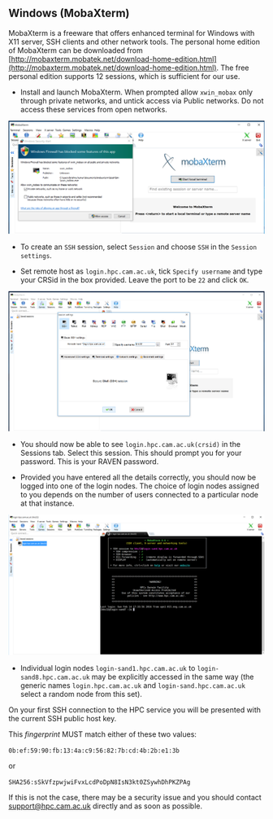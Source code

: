 ## Windows (MobaXterm)

MobaXterm is a freeware that offers enhanced terminal for Windows with X11 server, SSH clients and other network tools. The personal home edition of MobaXterm can be downloaded from [http://mobaxterm.mobatek.net/download-home-edition.html](http://mobaxterm.mobatek.net/download-home-edition.html). The free personal edition supports 12 sessions, which is sufficient for our use.

* Install and launch MobaXterm. When prompted allow `xwin_mobax` only through private networks, and untick access via Public networks. Do not access these services from open networks.

![Allow MobaXterm through firewall](mobaxterm-firewall.png)

* To create an `SSH` session, select `Session` and choose `SSH` in the `Session settings`. 

* Set remote host as `login.hpc.cam.ac.uk`, tick `Specify username` and type your CRSid in the box provided. Leave the port to be `22` and click `OK`.

![Setting up SSH using MobaXterm](mobaxterm-ssh.png)

* You should now be able to see `login.hpc.cam.ac.uk(crsid)` in the Sessions tab. Select this session. This should prompt you for your password. This is your RAVEN password.

* Provided you have entered all the details correctly, you should now be logged into one of the login nodes. The choice of login nodes assigned to you depends on the number of users connected to a particular node at that instance.

![SSH to login node](mobaxterm-login.png)

* Individual login nodes `login-sand1.hpc.cam.ac.uk` to `login-sand8.hpc.cam.ac.uk` may be explicitly accessed in the same way (the generic names `login.hpc.cam.ac.uk` and `login-sand.hpc.cam.ac.uk` select a random node from this set).

On your first SSH connection to the HPC service you will be presented with the current SSH public host key. 

This *fingerprint* MUST match either of these two values:

`0b:ef:59:90:fb:13:4a:c9:56:82:7b:cd:4b:2b:e1:3b`

or

`SHA256:sSkVfzpwjwiFvxLcdPoDpN8IsN3kt0ZSywhDhPKZPAg`

If this is not the case, there may be a security issue and you should contact [support@hpc.cam.ac.uk](mailto:support@hpc.cam.ac.uk) directly and as soon as possible. 
